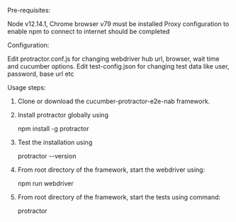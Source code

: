 Pre-requisites: 

Node v12.14.1, Chrome browser v79 must be installed
Proxy configuration to enable npm to connect to internet should be completed


Configuration:

Edit protractor.conf.js for changing webdriver hub url, browser, wait time and cucumber options.
Edit test-config.json for changing test data like user, password, base url etc

Usage steps:

1. Clone or download the cucumber-protractor-e2e-nab framework.

2. Install protractor globally using

	npm install -g protractor

3. Test the installation using

	protractor --version
	
4. From root directory of the framework, start the webdriver using:

	npm run webdriver
	
5. From root directory of the framework, start the tests using command:

	protractor
